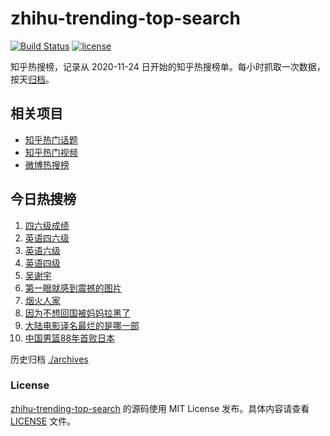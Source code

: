 # zhihu-trending-top-search

[![Build Status](https://github.com/justjavac/zhihu-trending-top-search/workflows/ci/badge.svg?branch=main)](https://github.com/justjavac/zhihu-trending-top-search/actions)
[![license](https://img.shields.io/github/license/justjavac/zhihu-trending-top-search)](https://github.com/justjavac/zhihu-trending-top-search/blob/main/LICENSE)

知乎热搜榜，记录从 2020-11-24 日开始的知乎热搜榜单。每小时抓取一次数据，按天[归档](./archives)。

## 相关项目

- [知乎热门话题](https://github.com/justjavac/zhihu-trending-hot-questions)
- [知乎热门视频](https://github.com/justjavac/zhihu-trending-hot-video)
- [微博热搜榜](https://github.com/justjavac/weibo-trending-hot-search)

## 今日热搜榜

<!-- BEGIN -->
<!-- 最后更新时间 Sun Mar 03 2024 06:05:50 GMT+0800 (China Standard Time) -->

1. [四六级成绩](https://www.zhihu.com/search?q=%E5%9B%9B%E5%85%AD%E7%BA%A7%E6%88%90%E7%BB%A9)
1. [英语四六级](https://www.zhihu.com/search?q=%E8%8B%B1%E8%AF%AD%E5%9B%9B%E5%85%AD%E7%BA%A7)
1. [英语六级](https://www.zhihu.com/search?q=%E8%8B%B1%E8%AF%AD%E5%85%AD%E7%BA%A7)
1. [英语四级](https://www.zhihu.com/search?q=%E8%8B%B1%E8%AF%AD%E5%9B%9B%E7%BA%A7)
1. [吴谢宇](https://www.zhihu.com/search?q=%E5%90%B4%E8%B0%A2%E5%AE%87)
1. [第一眼就感到震撼的图片](https://www.zhihu.com/search?q=%E7%AC%AC%E4%B8%80%E7%9C%BC%E5%B0%B1%E6%84%9F%E5%88%B0%E9%9C%87%E6%92%BC%E7%9A%84%E5%9B%BE%E7%89%87)
1. [烟火人家](https://www.zhihu.com/search?q=%E7%83%9F%E7%81%AB%E4%BA%BA%E5%AE%B6)
1. [因为不想回国被妈妈拉黑了](https://www.zhihu.com/search?q=%E5%9B%A0%E4%B8%BA%E4%B8%8D%E6%83%B3%E5%9B%9E%E5%9B%BD%E8%A2%AB%E5%A6%88%E5%A6%88%E6%8B%89%E9%BB%91%E4%BA%86)
1. [大陆电影译名最烂的是哪一部](https://www.zhihu.com/search?q=%E5%A4%A7%E9%99%86%E7%94%B5%E5%BD%B1%E8%AF%91%E5%90%8D%E6%9C%80%E7%83%82%E7%9A%84%E6%98%AF%E5%93%AA%E4%B8%80%E9%83%A8)
1. [中国男篮88年首败日本](https://www.zhihu.com/search?q=%E4%B8%AD%E5%9B%BD%E7%94%B7%E7%AF%AE88%E5%B9%B4%E9%A6%96%E8%B4%A5%E6%97%A5%E6%9C%AC)

<!-- END -->

历史归档 [./archives](./archives)

### License

[zhihu-trending-top-search](https://github.com/justjavac/zhihu-trending-top-search) 的源码使用 MIT License
发布。具体内容请查看 [LICENSE](./LICENSE) 文件。
